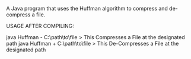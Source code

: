 A Java program that uses the Huffman algorithm to compress and de-compress a file.

USAGE AFTER COMPILING:

  java Huffman - C:\path\to\file      > This Compresses a File at the designated path
	java Huffman + C:\path\to\file      > This De-Compresses a File at the designated path
